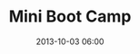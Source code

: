 ---
date: 2013-10-03 06:00
hour: 6:00 - 7:00 am
title: Mini Boot Camp
name: 
company: UPMC
categories: day2
expand:
---